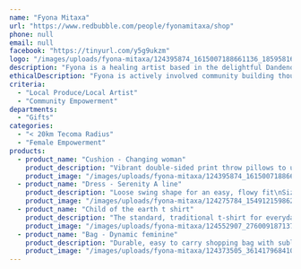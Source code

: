 ```yaml
---
name: "Fyona Mitaxa"
url: "https://www.redbubble.com/people/fyonamitaxa/shop"
phone: null
email: null
facebook: "https://tinyurl.com/y5g9ukzm"
logo: "/images/uploads/fyona-mitaxa/124395874_1615007188661136_1859581683948135669_n.jpg"
description: "Fyona is a healing artist based in the delightful Dandenong Ranges of Victoria.\nHer work is inspired by the beautiful healing power of nature and offered as a portal for healing. \nThe Red Bubble range offers practical beauty - wearable and usable art. \nAll items are showcasing all of Fyona's original designs and hand drawings."
ethicalDescription: "Fyona is actively involved community building though The Belgrave Emporium, The Vocallista choir, Eastern Makers and Creators and Forrestedge Nursery. All these businesses are small and local. \nAll proceeds of Fyona's work support her Legacy Art Service - \"Life in your hands\" - a hand portrait and life story documentation service."
criteria:
  - "Local Produce/Local Artist"
  - "Community Empowerment"
departments:
  - "Gifts"
categories:
  - "< 20km Tecoma Radius"
  - "Female Empowerment"
products:
  - product_name: "Cushion - Changing woman"
    product_description: "Vibrant double-sided print throw pillows to update any room\nIndependent designs, custom printed when you order\nSoft and durable 100% spun polyester cover with an optional polyester fill/insert\nConcealed zip opening for a clean look and easy care"
    product_image: "/images/uploads/fyona-mitaxa/124395874_1615007188661136_1859581683948135669_n.jpg"
  - product_name: "Dress - Serenity A line"
    product_description: "Loose swing shape for an easy, flowy fit\nSizes run large, so order a size down from your usual\nPrint covers entire front and back panel with your chosen design, by an independent artist\n97% polyester, 3% elastane woven dress fabric with silky feel"
    product_image: "/images/uploads/fyona-mitaxa/124275784_1549121598622578_2038604205064343155_n.jpg"
  - product_name: "Child of the earth t shirt"
    product_description: "The standard, traditional t-shirt for everyday wear\nClassic, generous, boxy fit\nHeavyweight 5.3 oz / 180 gsm fabric, solid colors are 100% preshrunk cotton, heather grey is 90% cotton/10% polyester, denim heather is 50% cotton/ 50% polyester\nDouble-needle hems and neck band for durability"
    product_image: "/images/uploads/fyona-mitaxa/124552907_276009187137411_3658096347540730350_n.jpg"
  - product_name: "Bag - Dynamic feminine"
    product_description: "Durable, easy to carry shopping bag with sublimated print on both sides\nSuper strong 1 inch (2.5cm) wide cotton shoulder strap\nSoft yet durable 100% spun polyester poplin fabric\nGentle machine wash\nLooking for something more lightweight? Try the Cotton Tote Bag"
    product_image: "/images/uploads/fyona-mitaxa/124373505_361417968410858_3852439489683626460_n.jpg"
---
```


